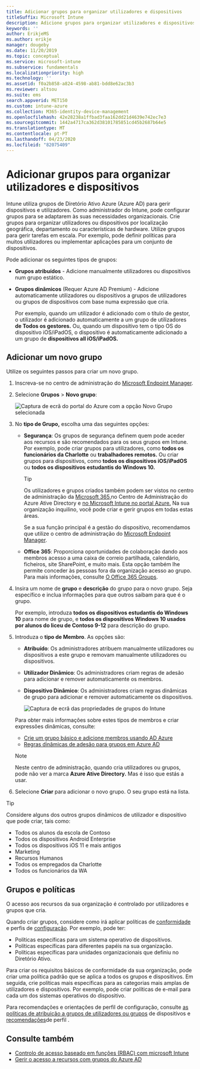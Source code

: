 ```yaml
---
title: Adicionar grupos para organizar utilizadores e dispositivos
titleSuffix: Microsoft Intune
description: Adicione grupos para organizar utilizadores e dispositivos por geografia, departamento ou hardware específico.
keywords: ''
author: ErikjeMS
ms.author: erikje
manager: dougeby
ms.date: 11/20/2019
ms.topic: conceptual
ms.service: microsoft-intune
ms.subservice: fundamentals
ms.localizationpriority: high
ms.technology: ''
ms.assetid: f0a2b858-a824-4598-ab81-bdd8e62ac3b3
ms.reviewer: altsou
ms.suite: ems
search.appverid: MET150
ms.custom: intune-azure
ms.collection: M365-identity-device-management
ms.openlocfilehash: 42e28238a1ffbad3faa162dd21d4639e742ec7e3
ms.sourcegitcommit: 1442a4717ca362d38101785851cd45b2687b64e5
ms.translationtype: MT
ms.contentlocale: pt-PT
ms.lasthandoff: 04/23/2020
ms.locfileid: "82075409"
---
```

# <a name="add-groups-to-organize-users-and-devices"></a>Adicionar grupos para organizar utilizadores e dispositivos

Intune utiliza grupos de Diretório Ativo Azure (Azure AD) para gerir dispositivos e utilizadores. Como administrador do Intune, pode configurar grupos para se adaptarem às suas necessidades organizacionais. Crie grupos para organizar utilizadores ou dispositivos por localização geográfica, departamento ou características de hardware. Utilize grupos para gerir tarefas em escala. Por exemplo, pode definir políticas para muitos utilizadores ou implementar aplicações para um conjunto de dispositivos.

Pode adicionar os seguintes tipos de grupos:

- **Grupos atribuídos** - Adicione manualmente utilizadores ou dispositivos num grupo estático. 
- **Grupos dinâmicos** (Requer Azure AD Premium) - Adicione automaticamente utilizadores ou dispositivos a grupos de utilizadores ou grupos de dispositivos com base numa expressão que cria.

  Por exemplo, quando um utilizador é adicionado com o título de gestor, o utilizador é adicionado automaticamente a um grupo de utilizadores **de Todos os gestores.** Ou, quando um dispositivo tem o tipo OS do dispositivo iOS/iPadOS, o dispositivo é automaticamente adicionado a um grupo de **dispositivos all iOS/iPadOS.**

## <a name="add-a-new-group"></a>Adicionar um novo grupo

Utilize os seguintes passos para criar um novo grupo.

1. Inscreva-se no centro de administração do [Microsoft Endpoint Manager](https://go.microsoft.com/fwlink/?linkid=2109431).
2. Selecione **Grupos** > **Novo grupo**:

   ![Captura de ecrã do portal do Azure com a opção Novo Grupo selecionada](./media/groups-add/groups-add-new.png)

3. No **tipo de Grupo,** escolha uma das seguintes opções:

    - **Segurança**: Os grupos de segurança definem quem pode aceder aos recursos e são recomendados para os seus grupos em Intune. Por exemplo, pode criar grupos para utilizadores, como **todos os funcionários da Charlotte** ou **trabalhadores remotos.** Ou criar grupos para dispositivos, como **todos os dispositivos iOS/iPadOS** ou **todos os dispositivos estudantis do Windows 10.**

        > [!TIP]
        > Os utilizadores e grupos criados também podem ser vistos no centro de administração da [Microsoft 365,](https://admin.microsoft.com)no Centro de Administração do Azure Ative Directory e [no Microsoft Intune no portal Azure.](https://go.microsoft.com/fwlink/?linkid=2090973) Na sua organização inquilino, você pode criar e gerir grupos em todas estas áreas.
        >
        > Se a sua função principal é a gestão do dispositivo, recomendamos que utilize o centro de administração do [Microsoft Endpoint Manager](https://go.microsoft.com/fwlink/?linkid=2109431).

    - **Office 365**: Proporciona oportunidades de colaboração dando aos membros acesso a uma caixa de correio partilhada, calendário, ficheiros, site SharePoint, e muito mais. Esta opção também lhe permite conceder às pessoas fora da organização acesso ao grupo. Para mais informações, consulte [O Office 365 Groups](https://support.office.com/article/learn-about-office-365-groups-b565caa1-5c40-40ef-9915-60fdb2d97fa2).

4. Insira um nome de **grupo** e **descrição** do grupo para o novo grupo. Seja específico e inclua informações para que outros saibam para que é o grupo.

    Por exemplo, introduza **todos os dispositivos estudantis do Windows 10** para nome de grupo, e **todos os dispositivos Windows 10 usados por alunos do liceu de Contoso 9-12** para descrição do grupo.

5. Introduza o **tipo de Membro**. As opções são:

    - **Atribuído**: Os administradores atribuem manualmente utilizadores ou dispositivos a este grupo e removam manualmente utilizadores ou dispositivos.
    - **Utilizador Dinâmico**: Os administradores criam regras de adesão para adicionar e remover automaticamente os membros.
    - **Dispositivo Dinâmico**: Os administradores criam regras dinâmicas de grupo para adicionar e remover automaticamente os dispositivos.

        ![Captura de ecrã das propriedades de grupos do Intune](./media/groups-add/groups-add-properties.png)

    Para obter mais informações sobre estes tipos de membros e criar expressões dinâmicas, consulte:

    - [Crie um grupo básico e adicione membros usando AD Azure](https://docs.microsoft.com/azure/active-directory/fundamentals/active-directory-groups-create-azure-portal)
    - [Regras dinâmicas de adesão para grupos em Azure AD](https://docs.microsoft.com/azure/active-directory/users-groups-roles/groups-dynamic-membership)

    > [!NOTE]
    > Neste centro de administração, quando cria utilizadores ou grupos, pode não ver a marca **Azure Ative Directory.** Mas é isso que estás a usar.

6. Selecione **Criar** para adicionar o novo grupo. O seu grupo está na lista.

> [!TIP]
> Considere alguns dos outros grupos dinâmicos de utilizador e dispositivo que pode criar, tais como:
>
> - Todos os alunos da escola de Contoso
> - Todos os dispositivos Android Enterprise
> - Todos os dispositivos iOS 11 e mais antigos
> - Marketing
> - Recursos Humanos
> - Todos os empregados da Charlotte
> - Todos os funcionários da WA

## <a name="groups-and-policies"></a>Grupos e políticas

O acesso aos recursos da sua organização é controlado por utilizadores e grupos que cria.

Quando criar grupos, considere como irá aplicar políticas de [conformidade](../protect/device-compliance-get-started.md) e perfis de [configuração](../configuration/device-profiles.md). Por exemplo, pode ter:

- Políticas específicas para um sistema operativo de dispositivos.
- Políticas específicas para diferentes papéis na sua organização.
- Políticas específicas para unidades organizacionais que definiu no Diretório Ativo.

Para criar os requisitos básicos de conformidade da sua organização, pode criar uma política padrão que se aplica a todos os grupos e dispositivos. Em seguida, crie políticas mais específicas para as categorias mais amplas de utilizadores e dispositivos. Por exemplo, pode criar políticas de e-mail para cada um dos sistemas operativos do dispositivo.

Para recomendações e orientações de perfil de configuração, consulte [as políticas de atribuição a grupos de utilizadores ou grupos](../configuration/device-profile-assign.md#user-groups-vs-device-groups) de dispositivos e [recomendações](../configuration/device-profile-create.md#recommendations)de perfil .

## <a name="see-also"></a>Consulte também

- [Controlo de acesso baseado em funções (RBAC) com microsoft Intune](role-based-access-control.md)
- [Gerir o acesso a recursos com grupos do Azure AD](https://docs.microsoft.com/azure/active-directory/active-directory-manage-groups)
